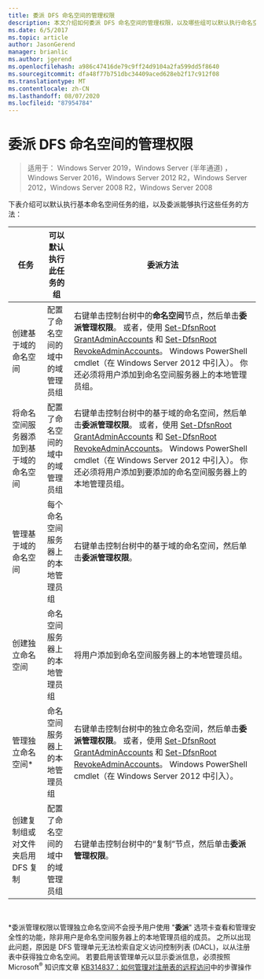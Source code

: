 ```yaml
---
title: 委派 DFS 命名空间的管理权限
description: 本文介绍如何委派 DFS 命名空间的管理权限，以及哪些组可以默认执行命名空间任务
ms.date: 6/5/2017
ms.topic: article
author: JasonGerend
manager: brianlic
ms.author: jgerend
ms.openlocfilehash: a986c47416de79c9ff24d9104a2fa599dd5f8640
ms.sourcegitcommit: dfa48f77b751dbc34409aced628eb2f17c912f08
ms.translationtype: MT
ms.contentlocale: zh-CN
ms.lasthandoff: 08/07/2020
ms.locfileid: "87954784"
---
```

# <a name="delegate-management-permissions-for-dfs-namespaces"></a>委派 DFS 命名空间的管理权限

> 适用于： Windows Server 2019，Windows Server (半年通道) ，Windows Server 2016，Windows Server 2012 R2，Windows Server 2012，Windows Server 2008 R2，Windows Server 2008

下表介绍可以默认执行基本命名空间任务的组，以及委派能够执行这些任务的方法：

|任务 | 可以默认执行此任务的组 | 委派方法 |
|---|---|---|
|创建基于域的命名空间|配置了命名空间的域中的域管理员组|右键单击控制台树中的**命名空间**节点，然后单击**委派管理权限**。 或者，使用 [Set-DfsnRoot GrantAdminAccounts](/powershell/module/dfsn/set-dfsnroot?view=win10-ps) 和 [Set-DfsnRoot RevokeAdminAccounts](/powershell/module/dfsn/set-dfsnroot?view=win10-ps)。 Windows PowerShell cmdlet（在 Windows Server 2012 中引入）。 你还必须将用户添加到命名空间服务器上的本地管理员组。|
|将命名空间服务器添加到基于域的命名空间|配置了命名空间的域中的域管理员组| 右键单击控制台树中的基于域的命名空间，然后单击**委派管理权限**。 或者，使用 [Set-DfsnRoot GrantAdminAccounts](/powershell/module/dfsn/set-dfsnroot?view=win10-ps) 和 [Set-DfsnRoot RevokeAdminAccounts](/powershell/module/dfsn/set-dfsnroot?view=win10-ps)。 Windows PowerShell cmdlet（在 Windows Server 2012 中引入）。 你还必须将用户添加到要添加的命名空间服务器上的本地管理员组。|
|管理基于域的命名空间|每个命名空间服务器上的本地管理员组| 右键单击控制台树中的基于域的命名空间，然后单击**委派管理权限**。 |
|创建独立命名空间|命名空间服务器上的本地管理员组| 将用户添加到命名空间服务器上的本地管理员组。 |
|管理独立命名空间*|命名空间服务器上的本地管理员组| 右键单击控制台树中的独立命名空间，然后单击**委派管理权限**。 或者，使用 [Set-DfsnRoot GrantAdminAccounts](/powershell/module/dfsn/set-dfsnroot?view=win10-ps) 和 [Set-DfsnRoot RevokeAdminAccounts](/powershell/module/dfsn/set-dfsnroot?view=win10-ps)。 Windows PowerShell cmdlet（在 Windows Server 2012 中引入）。|
|创建复制组或对文件夹启用 DFS 复制|配置了命名空间的域中的域管理员组| 右键单击控制台树中的“复制”节点，然后单击**委派管理权限**。 |

<br />

\*委派管理权限以管理独立命名空间不会授予用户使用 "**委派**" 选项卡查看和管理安全性的功能，除非用户是命名空间服务器上的本地管理员组的成员。 之所以出现此问题，原因是 DFS 管理单元无法检索自定义访问控制列表 (DACL)，以从注册表中获得独立命名空间。 若要启用该管理单元以显示委派信息，必须按照 Microsoft<sup>®</sup> 知识库文章 [KB314837：如何管理对注册表的远程访问](https://go.microsoft.com/fwlink?linkid=46803)中的步骤操作
